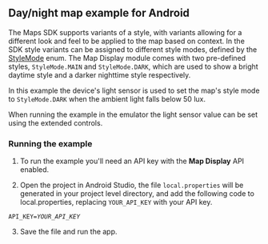## Day/night map example for Android ##

The Maps SDK supports variants of a style, with variants allowing for a different look and feel to be applied to the map based on context. In the SDK style variants can be assigned to different style modes, defined by the [StyleMode](https://developer.tomtom.com/assets/downloads/tomtom-sdks/android/api-reference/0.3.344/maps/display/com.tomtom.sdk.maps.display.style/-style-mode/index.html) enum. The Map Display module comes with two pre-defined styles, `StyleMode.MAIN` and `StyleMode.DARK`, which are used to show a bright daytime style and a darker nighttime style respectively.

In this example the device's light sensor is used to set the map's style mode to `StyleMode.DARK` when the ambient light falls below 50 lux.

When running the example in the emulator the light sensor value can be set using the extended controls.

### Running the example ###

1. To run the example you'll need an API key with the **Map Display** API enabled.

2. Open the project in Android Studio, the file `local.properties` will be generated in your project level directory, and add the following code to local.properties, replacing `YOUR_API_KEY` with your API key.

<code>API\_KEY=*YOUR\_API\_KEY*</code>

3. Save the file and run the app.